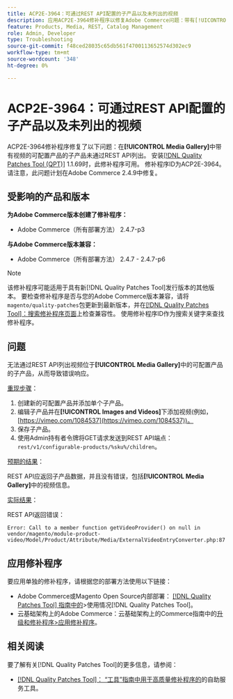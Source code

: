 ```yaml
---
title: ACP2E-3964：可通过REST API配置的子产品以及未列出的视频
description: 应用ACP2E-3964修补程序以修复Adobe Commerce问题：带有[!UICONTROL Media Gallery]中的视频的可配置产品的子产品未通过REST API列出。
feature: Products, Media, REST, Catalog Management
role: Admin, Developer
type: Troubleshooting
source-git-commit: f48ced28035c65db561f4700113652574d302ec9
workflow-type: tm+mt
source-wordcount: '348'
ht-degree: 0%

---
```



# ACP2E-3964：可通过REST API配置的子产品以及未列出的视频

ACP2E-3964修补程序修复了以下问题：在&#x200B;**[!UICONTROL Media Gallery]**&#x200B;中带有视频的可配置产品的子产品未通过REST API列出。 安装[[!DNL Quality Patches Tool (QPT)]](/help/tools/quality-patches-tool/quality-patches-tool-to-self-serve-quality-patches.md) 1.1.69时，此修补程序可用。 修补程序ID为ACP2E-3964。 请注意，此问题计划在Adobe Commerce 2.4.9中修复。

## 受影响的产品和版本

**为Adobe Commerce版本创建了修补程序：**

* Adobe Commerce（所有部署方法） 2.4.7-p3

**与Adobe Commerce版本兼容：**

* Adobe Commerce（所有部署方法） 2.4.7 - 2.4.7-p6

>[!NOTE]
>
>该修补程序可能适用于具有新[!DNL Quality Patches Tool]发行版本的其他版本。 要检查修补程序是否与您的Adobe Commerce版本兼容，请将`magento/quality-patches`包更新到最新版本，并在[[!DNL Quality Patches Tool]：搜索修补程序页面](https://experienceleague.adobe.com/tools/commerce-quality-patches/index.html?lang=zh-Hans)上检查兼容性。 使用修补程序ID作为搜索关键字来查找修补程序。

## 问题

无法通过REST API列出视频位于&#x200B;**[!UICONTROL Media Gallery]**&#x200B;中的可配置产品的子产品，从而导致错误响应。

<u>重现步骤</u>：

1. 创建新的可配置产品并添加单个子产品。
1. 编辑子产品并在&#x200B;**[!UICONTROL Images and Videos]**&#x200B;下添加视频(例如，[https://vimeo.com/1084537](https://vimeo.com/1084537))。
1. 保存子产品。
1. 使用Admin持有者令牌将GET请求发送到REST API端点： `rest/v1/configurable-products/%sku%/children`。

<u>预期的结果</u>：

REST API应返回子产品数据，并且没有错误，包括&#x200B;**[!UICONTROL Media Gallery]**&#x200B;中的视频信息。

<u>实际结果</u>：

REST API返回错误：

```
Error: Call to a member function getVideoProvider() on null in vendor/magento/module-product-video/Model/Product/Attribute/Media/ExternalVideoEntryConverter.php:87
```

## 应用修补程序

要应用单独的修补程序，请根据您的部署方法使用以下链接：

* Adobe Commerce或Magento Open Source内部部署： [[!DNL Quality Patches Tool] 指南中的](/help/tools/quality-patches-tool/usage.md)>使用情况[!DNL Quality Patches Tool]。
* 云基础架构上的Adobe Commerce：云基础架构上的Commerce指南中的[升级和修补程序>应用修补程序](https://experienceleague.adobe.com/docs/commerce-cloud-service/user-guide/develop/upgrade/apply-patches.html?lang=zh-Hans)。

## 相关阅读

要了解有关[!DNL Quality Patches Tool]的更多信息，请参阅：

* [[!DNL Quality Patches Tool]： “工具”指南中用于高质量修补程序的](/help/tools/quality-patches-tool/quality-patches-tool-to-self-serve-quality-patches.md)的自助服务工具。
